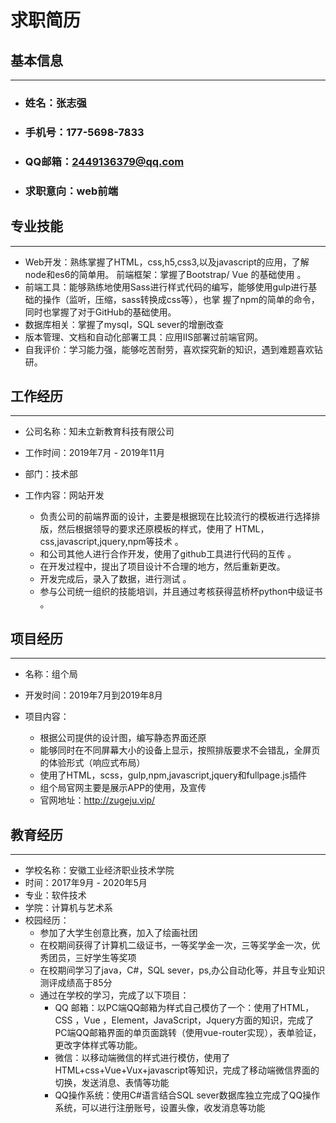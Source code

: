 # 求职简历

## 基本信息

------

- ### 	姓名：张志强

- ### 	手机号：177-5698-7833

- ### 	QQ邮箱：2449136379@qq.com

- ### 	求职意向：web前端

## 专业技能

---

- Web开发：熟练掌握了HTML，css,h5,css3,以及javascript的应用，了解node和es6的简单用。  前端框架：掌握了Bootstrap/ Vue 的基础使用 。  
- 前端工具：能够熟练地使用Sass进行样式代码的编写，能够使用gulp进行基础的操作（监听，压缩，sass转换成css等），也掌  握了npm的简单的命令，同时也掌握了对于GitHub的基础使用。
- 数据库相关：掌握了mysql，SQL sever的增删改查 
- 版本管理、文档和自动化部署工具：应用IIS部署过前端官网。 
-  自我评价：学习能力强，能够吃苦耐劳，喜欢探究新的知识，遇到难题喜欢钻研。

## 工作经历

------

- 公司名称：知未立新教育科技有限公司	

- 工作时间：2019年7月 - 2019年11月
- 部门：技术部
- 工作内容：网站开发
  - 负责公司的前端界面的设计，主要是根据现在比较流行的模板进行选择排版，然后根据领导的要求还原模板的样式，使用了  HTML，css,javascript,jquery,npm等技术  。
  - 和公司其他人进行合作开发，使用了github工具进行代码的互传 。
  - 在开发过程中，提出了项目设计不合理的地方，然后重新更改。  
  - 开发完成后，录入了数据，进行测试 。
  - 参与公司统一组织的技能培训，并且通过考核获得蓝桥杯python中级证书  。

## 项目经历

------

- 名称：组个局

- 开发时间：2019年7月到2019年8月
- 项目内容：
  - 根据公司提供的设计图，编写静态界面还原  
  - 能够同时在不同屏幕大小的设备上显示，按照排版要求不会错乱，全屏页的体验形式（响应式布局）  
  - 使用了HTML，scss，gulp,npm,javascript,jquery和fullpage.js插件  
  - 组个局官网主要是展示APP的使用，及宣传  
  - 官网地址：http://zugeju.vip/

## 教育经历

---

- 学校名称：安徽工业经济职业技术学院
- 时间：2017年9月 - 2020年5月
- 专业：软件技术
- 学院：计算机与艺术系
- 校园经历：
  - 参加了大学生创意比赛，加入了绘画社团  
  - 在校期间获得了计算机二级证书，一等奖学金一次，三等奖学金一次，优秀团员，三好学生等奖项  
  - 在校期间学习了java，C#，SQL sever，ps,办公自动化等，并且专业知识测评成绩高于85分  
  - 通过在学校的学习，完成了以下项目：  
    - QQ 邮箱：以PC端QQ邮箱为样式自己模仿了一个：使用了HTML，CSS ，Vue ，Element，JavaScript，Jquery方面的知识，完成了PC端QQ邮箱界面的单页面跳转（使用vue-router实现），表单验证，更改字体样式等功能。
    - 微信：以移动端微信的样式进行模仿，使用了HTML+css+Vue+Vux+javascript等知识，完成了移动端微信界面的切换，发送消息、表情等功能  
    - QQ操作系统：使用C#语言结合SQL sever数据库独立完成了QQ操作系统，可以进行注册账号，设置头像，收发消息等功能  



